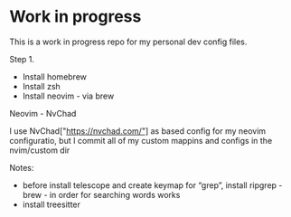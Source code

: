 # Work in progress

This is a work in progress repo for my personal dev config files.

Step 1.

- Install homebrew
- Install zsh
- Install neovim - via brew

Neovim - NvChad

I use NvChad["https://nvchad.com/"] as based config for my neovim configuratio, but I commit all of my custom mappins and configs in the nvim/custom dir

Notes:

- before install telescope and create keymap for “grep”, install ripgrep - brew - in order for searching words works
- install treesitter
